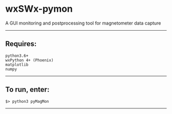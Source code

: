 # wxSWx-pymon
A GUI monitoring and postprocessing tool for magnetometer data capture

<hr />

## Requires:

    python3.6+
    wxPython 4+ (Phoenix)
    matplotlib
    numpy

<hr />

## To run, enter:

    $> python3 pyMagMon

<hr />